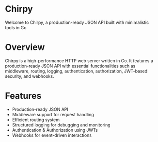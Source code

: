# Chirpy
Welcome to Chirpy, a production-ready JSON API built with minimalistic tools in Go

# Overview
Chirpy is a high-performance HTTP web server written in Go. It features a production-ready JSON API with essential functionalities such as middleware, routing, logging, authentication, authorization, JWT-based security, and webhooks.

# Features
- Production-ready JSON API
- Middleware support for request handling
- Efficient routing system
- Structured logging for debugging and monitoring
- Authentication & Authorization using JWTs
- Webhooks for event-driven interactions
